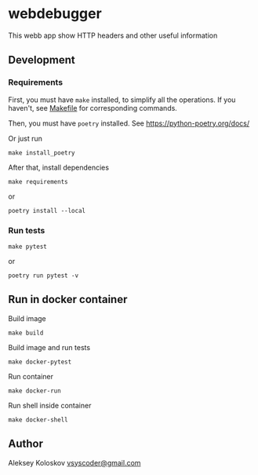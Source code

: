 # webdebugger

This webb app show HTTP headers and other useful information


## Development

### Requirements

First, you must have `make` installed, to simplify all the operations.
If you haven't, see [Makefile](Makefile) for corresponding commands.

Then, you must have `poetry` installed. See https://python-poetry.org/docs/

Or just run 
```shell
make install_poetry
```

After that, install dependencies
```shell
make requirements
```
or
```shell
poetry install --local
```

### Run tests

```shell
make pytest
```
or
```shell
poetry run pytest -v
```

## Run in docker container

Build image
```shell
make build
```

Build image and run tests
```shell
make docker-pytest
```

Run container
```shell
make docker-run
```

Run shell inside container
```shell
make docker-shell
```

## Author

Aleksey Koloskov <vsyscoder@gmail.com>
